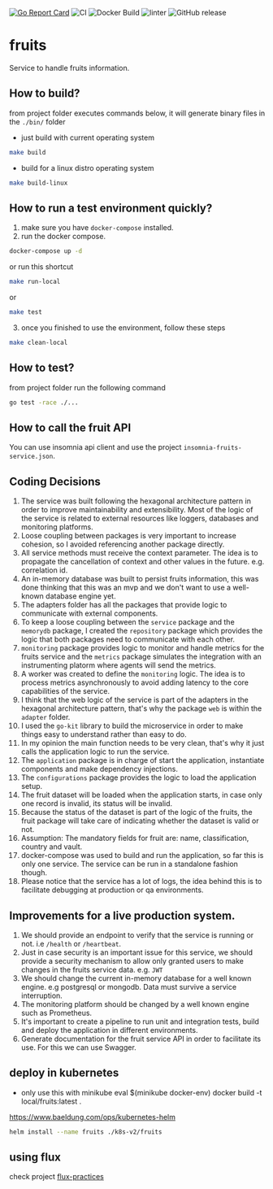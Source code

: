 [![Go Report Card](https://goreportcard.com/badge/github.com/fernandoocampo/fruits)](https://goreportcard.com/report/github.com/fernandoocampo/fruits) ![CI](https://github.com/fernandoocampo/fruits/actions/workflows/quality.yaml/badge.svg?branch=master) ![Docker Build](https://github.com/fernandoocampo/fruits/actions/workflows/build.yml/badge.svg?branch=master) ![linter](https://github.com/fernandoocampo/fruits/actions/workflows/static-analysis.yml/badge.svg?branch=master) ![GitHub release](https://img.shields.io/github/v/release/fernandoocampo/fruits.svg?include_prereleases&style=plastic)

# fruits

Service to handle fruits information.

## How to build?

from project folder executes commands below, it will generate binary files in the `./bin/` folder

* just build with current operating system
```sh
make build
```

* build for a linux distro operating system
```sh
make build-linux
```

## How to run a test environment quickly?

1. make sure you have `docker-compose` installed.
2. run the docker compose.
```sh
docker-compose up -d
```

or run this shortcut

```sh
make run-local
```

or

```sh
make test
```

3. once you finished to use the environment, follow these steps

```sh
make clean-local
```

## How to test?

from project folder run the following command

```sh
go test -race ./...
```

## How to call the fruit API

You can use insomnia api client and use the project `insomnia-fruits-service.json`.

## Coding Decisions

1. The service was built following the hexagonal architecture pattern in order to improve maintainability and extensibility. Most of the logic of the service is related to external resources like loggers, databases and monitoring platforms.
2. Loose coupling between packages is very important to increase cohesion, so I avoided referencing another package directly.
3. All service methods must receive the context parameter. The idea is to propagate the cancellation of context and other values in the future. e.g. correlation id.
4. An in-memory database was built to persist fruits information, this was done thinking that this was an mvp and we don't want to use a well-known database engine yet.
5. The adapters folder has all the packages that provide logic to communicate with external components.
6. To keep a loose coupling between the `service` package and the` memorydb` package, I created the `repository` package which provides the logic that both packages need to communicate with each other.
7. `monitoring` package provides logic to monitor and handle metrics for the fruits service and the `metrics` package simulates the integration with an instrumenting platorm where agents will send the metrics.
8. A worker was created to define the `monitoring` logic. The idea is to process metrics asynchronously to avoid adding latency to the core capabilities of the service.
9. I think that the web logic of the service is part of the adapters in the hexagonal architecture pattern, that's why the package `web` is within the `adapter` folder.
10. I used the `go-kit` library to build the microservice in order to make things easy to understand rather than easy to do.
11. In my opinion the main function needs to be very clean, that's why it just calls the application logic to run the service.
12. The `application` package is in charge of start the application, instantiate components and make dependency injections.
13. The `configurations` package provides the logic to load the application setup.
14. The fruit dataset will be loaded when the application starts, in case only one record is invalid, its status will be invalid.
15. Because the status of the dataset is part of the logic of the fruits, the fruit package will take care of indicating whether the dataset is valid or not.
16. Assumption: The mandatory fields for fruit are: name, classification, country and vault.
17. docker-compose was used to build and run the application, so far this is only one service. The service can be run in a standalone fashion though.
18. Please notice that the service has a lot of logs, the idea behind this is to facilitate debugging at production or qa environments.

## Improvements for a live production system.

1. We should provide an endpoint to verify that the service is running or not. i.e `/health` or `/heartbeat`.
2. Just in case security is an important issue for this service, we should provide a security mechanism to allow only granted users to make changes in the fruits service data. e.g. `JWT`
3. We should change the current in-memory database for a well known engine. e.g postgresql or mongodb. Data must survive a service interruption.
4. The monitoring platform should be changed by a well known engine such as Prometheus.
5. It's important to create a pipeline to run unit and integration tests, build and deploy the application in different environments.
6. Generate documentation for the fruit service API in order to facilitate its use. For this we can use Swagger.


## deploy in kubernetes

* only use this with minikube
eval $(minikube docker-env)
docker build -t local/fruits:latest .

https://www.baeldung.com/ops/kubernetes-helm

```sh
helm install --name fruits ./k8s-v2/fruits
```


## using flux

check project [flux-practices](https://github.com/fernandoocampo/flux-practices)